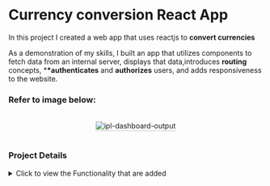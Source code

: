 # Currency conversion React App

In this project I created a web app that uses reactjs to **convert currencies**

As a demonstration of my skills, I built an app that utilizes components to fetch data from an internal server, displays that data,introduces **routing** concepts, \***\*authenticates** and **authorizes** users, and adds responsiveness to the website.

### Refer to image below:

<br/>
<div style="text-align: center;">
    <img src="https://drive.google.com/file/d/1RptHAjm3bDMzVP9SbJiGQfZhl_aZDrIm/view?usp=sharing" alt="ipl-dashboard-output" style="max-width:70%;box-shadow:0 2.8px 2.2px rgba(0, 0, 0, 0.12)">
</div>
<br/>

### Project Details

<details>
<summary>Click to view the Functionality that are added</summary>

#### Project Functionality

The app have the following functionalities

- Signup Route

  - To create an account, users will need to provide their email address and password.
  - There will be an error message if the password and confirmation password don't match.

- Login Route

  - Signing up is easy with a valid username and password. Users will be able to
    access their accounts once they've registered.
  - Navigation links are provided in the Navbar for users to access Home, Login, and Signup.
  - Users will be able to view the website responsively in mobile view, tablet view as well

- Home Route

  - The user will have the option of converting their chosen currencies.Initially, USD and INR are set as the currencies.
  - After clicking the logout link, users will be able to navigate to the login page
  - By clicking the currency codes button you are directed to an reactpopup component, where you can click on the currency codes or close the popup to close.

- Forget Password Route
  - In case a user forgets his password, he can update it by using the forget password feature

#### Project Details

- In order to focus my efforts on the functionality of this app rather than styling it, I used Bootstrap for quick styling for most of the components.
- I built a signup page to store user information in local storage, and then I built a login page to cross-check user input with the data in local storage, and if they do not exist, it will show the user an error.
- Upon successfully entering user details and pressing login, the user will be redirected to the home page.
- A flag is saved in local storage when a user enters the home page after clicking login so that I can communicate with the app. The flag is changed to false when the user clicks logout.Only authorized users will be able to access the home page. Everyone else will be redirected to the login page.
- I explored open-source currency database APIs and chose fastforex API.Every time there is a change in the user inputs, the fastforex API will be called and the results will be returned.

### Improvements to come

- The Google sign-in and sign-up functionality needs to be added.
- There will be the ability to store emails and passwords for multiple users.
- To the side of each currency code will be a flag of that country.
- Detailed currency names and codes will be available.
- A user interface and user experience needs to be improved to be attractive.

</details>
